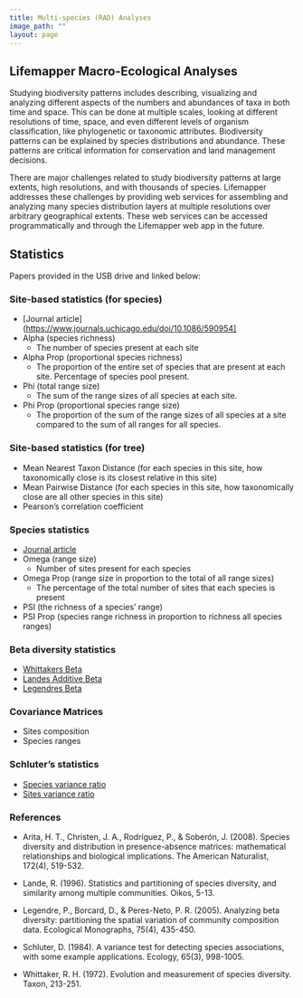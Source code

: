 ```yaml
---
title: Multi-species (RAD) Analyses
image_path: ""
layout: page
---
```


## Lifemapper Macro-Ecological Analyses 

<p>
Studying biodiversity patterns includes describing, visualizing and analyzing 
different aspects of the numbers and abundances of taxa in both time and space. 
This can be done at multiple scales, looking at different resolutions of time, 
space, and even different levels of organism classification, like phylogenetic 
or taxonomic attributes.  Biodiversity patterns can be explained by species 
distributions and abundance.  These patterns are critical information for 
conservation and land management decisions.

There are major challenges related to study biodiversity patterns at large 
extents, high resolutions, and with thousands of species.  Lifemapper addresses 
these challenges by providing web services for assembling and analyzing many 
species distribution layers at multiple resolutions over arbitrary geographical 
extents.   These web services can be accessed programmatically and through the 
Lifemapper web app in the future.
</p>

## Statistics

Papers provided in the USB drive and linked below:

### Site-based statistics (for species)
* [Journal article](https://www.journals.uchicago.edu/doi/10.1086/590954]
* Alpha (species richness)
  - The number of species present at each site
* Alpha Prop (proportional species richness)
  - The proportion of the entire set of species that are present at each site.  Percentage of species pool 
    present.
* Phi (total range size)
  - The sum of the range sizes of all species at each site.
* Phi Prop (proportional species range size)
  - The proportion of the sum of the range sizes of all species at a site compared to the sum of all ranges 
    for all species.

### Site-based statistics (for tree)
* Mean Nearest Taxon Distance (for each species in this site, how taxonomically 
  close is its closest relative in this site) 
* Mean Pairwise Distance (for each species in this site, how taxonomically 
  close are all other species in this site)
* Pearson’s correlation coefficient

### Species statistics
* [Journal article](https://www.journals.uchicago.edu/doi/10.1086/590954)
* Omega (range size)
  - Number of sites present for each species
* Omega Prop (range size in proportion to the total of all range sizes)
  - The percentage of the total number of sites that each species is present
* PSI (the richness of a species’ range)
* PSI Prop (species range richness in proportion to richness all species ranges)

### Beta diversity statistics
* [Whittakers Beta](http://www.jstor.org/stable/1218190)
* [Landes Additive Beta](http://www.jstor.org/stable/3545743)
* [Legendres Beta](https://esajournals.onlinelibrary.wiley.com/doi/full/10.1890/05-0549)

### Covariance Matrices
* Sites composition
* Species ranges

### Schluter’s statistics
* [Species variance ratio](https://esajournals.onlinelibrary.wiley.com/doi/abs/10.2307/1938071)
* [Sites variance ratio](https://esajournals.onlinelibrary.wiley.com/doi/abs/10.2307/1938071)


### References
* Arita, H. T., Christen, J. A., Rodríguez, P., & Soberón, J. (2008). Species 
  diversity and distribution in presence-absence matrices: mathematical 
  relationships and biological implications. The American Naturalist, 172(4), 
  519-532.

* Lande, R. (1996). Statistics and partitioning of species diversity, and 
  similarity among multiple communities. Oikos, 5-13.

* Legendre, P., Borcard, D., & Peres-Neto, P. R. (2005). Analyzing beta 
  diversity: partitioning the spatial variation of community composition data. 
  Ecological Monographs, 75(4), 435-450.

* Schluter, D. (1984). A variance test for detecting species associations, with 
  some example applications. Ecology, 65(3), 998-1005.

* Whittaker, R. H. (1972). Evolution and measurement of species diversity. 
  Taxon, 213-251.
